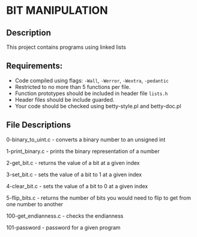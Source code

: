 # BIT MANIPULATION
## Description
This project contains programs using linked lists
## Requirements:
- Code compiled using flags: `-Wall`, `-Werror`, `-Wextra`, `-pedantic`
- Restricted to no more than 5 functions per file.
- Function prototypes should be included in header file `lists.h`
- Header files should be include guarded.
- Your code should be checked using betty-style.pl and betty-doc.pl
## File Descriptions
0-binary_to_uint.c - converts a binary number to an unsigned int

1-print_binary.c - prints the binary representation of a number

2-get_bit.c - returns the value of a bit at a given index

3-set_bit.c - sets the value of a bit to 1 at a given index

4-clear_bit.c - sets the value of a bit to 0 at a given index

5-flip_bits.c - returns the number of bits you would need to flip to get from one number to another

100-get_endianness.c - checks the endianness

101-password - password for a given program
